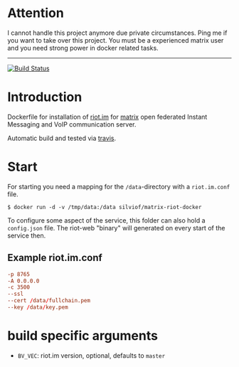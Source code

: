 # Attention

I cannot handle this project anymore due private circumstances. Ping me
if you want to take over this project. You must be a experienced matrix
user and you need strong power in docker related tasks.

- - - 

[![Build Status](https://travis-ci.org/silvio/matrix-riot-docker.svg?branch=master)](https://travis-ci.org/silvio/matrix-riot-docker)

# Introduction

Dockerfile for installation of [riot.im] for [matrix] open federated Instant
Messaging and VoIP communication server.

Automatic build and tested via [travis].

[matrix]: http://www.matrix.org
[riot.im]: https://riot.im
[travis]: https://travis-ci.org/silvio/matrix-riot-docker


# Start

For starting you need a mapping for the `/data`-directory with
a `riot.im.conf` file.

    $ docker run -d -v /tmp/data:/data silviof/matrix-riot-docker

To configure some aspect of the service, this folder can also hold
a `config.json` file. The riot-web "binary" will generated on every start of
the service then.


## Example riot.im.conf

```conf
-p 8765
-A 0.0.0.0
-c 3500
--ssl
--cert /data/fullchain.pem
--key /data/key.pem
```


# build specific arguments

* `BV_VEC`: riot.im version, optional, defaults to `master`

